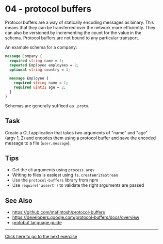 # 04 - protocol buffers
Protocol buffers are a way of statically encoding messages as binary. This
means that they can be transferred over the network more efficiently. They can
also be versioned by incrementing the count for the value in the schema.
Protocol buffers are not bound to any particular transport.

An example schema for a company:
```protobuf
message Company {
  required string name = 1;
  repeated Employee employees = 2;
  optional string country = 3;

  message Employee {
    required string name = 1;
    required uint32 age = 2;
  }
}
```
Schemas are generally suffixed as `.proto`.

## Task
Create a CLI application that takes two arguments of "name" and "age" (argv 1,
2) and encodes them using a protocol buffer and save the encoded message to a
file (`user.message`).

## Tips
- Get the cli arguments using `process.argv`
- Writing to files is easiest using `fs.createWriteStream`
- Use the `protocol-buffers` library from npm
- Use `require('assert')` to validate the right arguments are passed

## See Also
- https://github.com/mafintosh/protocol-buffers
- https://developers.google.com/protocol-buffers/docs/overview
- [protobuf language guide](https://developers.google.com/protocol-buffers/docs/proto3)

---
[Click here to go to the next exercise](05.html)
